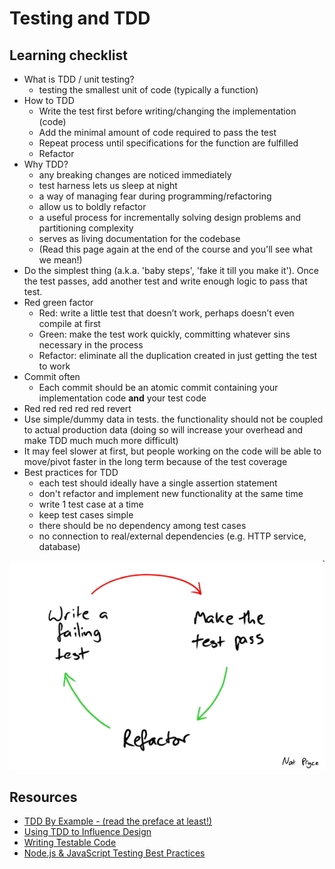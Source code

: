 # Testing and TDD

## Learning checklist

* What is TDD / unit testing?
  * testing the smallest unit of code \(typically a function\)
* How to TDD
  * Write the test first before writing/changing the implementation \(code\)
  * Add the minimal amount of code required to pass the test
  * Repeat process until specifications for the function are fulfilled
  * Refactor
* Why TDD? 
  * any breaking changes are noticed immediately 
  * test harness lets us sleep at night 
  * a way of managing fear during programming/refactoring 
  * allow us to boldly refactor 
  * a useful process for incrementally solving design problems and partitioning complexity 
  * serves as living documentation for the codebase 
  * \(Read this page again at the end of the course and you'll see what we mean!\)
* Do the simplest thing \(a.k.a. 'baby steps', 'fake it till you make it'\). Once the test passes, add another test and write enough logic to pass that test.
* Red green factor 
  * Red: write a little test that doesn’t work, perhaps doesn’t even compile at first 
  * Green: make the test work quickly, committing whatever sins necessary in the process 
  * Refactor: eliminate all the duplication created in just getting the test to work
* Commit often
  * Each commit should be an atomic commit containing your implementation code **and** your test code
* Red red red red red revert
* Use simple/dummy data in tests. the functionality should not be coupled to actual production data \(doing so will increase your overhead and make TDD much much more difficult\)
* It may feel slower at first, but people working on the code will be able to move/pivot faster in the long term because of the test coverage
* Best practices for TDD
  * each test should ideally have a single assertion statement
  * don't refactor and implement new functionality at the same time
  * write 1 test case at a time
  * keep test cases simple
  * there should be no dependency among test cases
  * no connection to real/external dependencies \(e.g. HTTP service, database\)

![](../.gitbook/assets/red_green_refactor.png)

## Resources

* [TDD By Example - \(read the preface at least!\)](https://www.eecs.yorku.ca/course_archive/2003-04/W/3311/sectionM/case_studies/money/KentBeck_TDD_byexample.pdf)
* [Using TDD to Influence Design](https://www.thoughtworks.com/insights/blog/using-tdd-influence-design)
* [Writing Testable Code](https://testing.googleblog.com/2008/08/by-miko-hevery-so-you-decided-to.html?m=1)
* [Node.js & JavaScript Testing Best Practices](https://medium.com/@me_37286/yoni-goldberg-javascript-nodejs-testing-best-practices-2b98924c9347)

